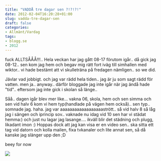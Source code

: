 ```yaml
---
title: "VADDÅ tre dagar sen ?!?!?!"
date: 2012-02-04T16:20:28+01:00
slug: vadda-tre-dagar-sen
draft: false
categories:
- Allmänt/Vardag
tags:
- blogg.se
- 2012
---
```

fuck ALLTSÅÅÅ!!!.. Hela veckan har jag gått 08-17 förutom igår.. då gick jag 08-12.. sen kom jag hem och begav mig rätt fort iväg till simhallen med wiktor.. vi hade bestämt att vi skulleträna på fredagen nämligen.. so we did.  
  
Jävlar vad jobbigt. och jag var rädd hela tiden.. jag är ju som sagt rädd för vatten. men ja.. anyway.. därför bloggade jag inte igår när jag ändå hade "tid".. eftersom jag inte gick i skolan så länge..  
  
Såå.. dagen igår blev mer like... vakna 06, skola, hem och sen simma och sen vid halv 6 kom vi hem typ(handlade på vägen hem också).. sen typ.. somnade jag. haha. jag var aaaaaaaaaaaaaaaaaastrött.. så vid halv 8 så låg jag i sängen och iprincip sov.. vaknade nu idag vid 10 sen har vi städat hemma:) och just nu lagar jag lasange.... ikväll blir det städning och plugg, likadant imon :) Hoppas dock att jag kan visa er en video sen.. ska sitta ett tag vid datorn och kolla mailen, fixa tvkanaler och lite annat sen, så då kanske jag slänger upp den ;D  
  
beey for now  
  
![](/assets/images/blogg.se/time-warp_187745526.jpg)